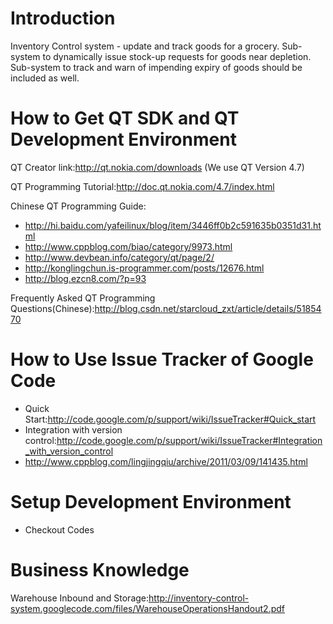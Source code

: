 # Introduction #

Inventory Control system - update and track goods for a grocery. Sub-system to dynamically issue stock-up requests for goods near depletion. Sub-system to track and warn of impending expiry of goods should be included as well.


# How to Get QT SDK and QT Development Environment #

QT Creator link:http://qt.nokia.com/downloads   (We use QT Version 4.7)

QT Programming Tutorial:http://doc.qt.nokia.com/4.7/index.html

Chinese QT Programming Guide:
  * http://hi.baidu.com/yafeilinux/blog/item/3446ff0b2c591635b0351d31.html
  * http://www.cppblog.com/biao/category/9973.html
  * http://www.devbean.info/category/qt/page/2/
  * http://konglingchun.is-programmer.com/posts/12676.html
  * http://blog.ezcn8.com/?p=93

Frequently Asked QT Programming Questions(Chinese):http://blog.csdn.net/starcloud_zxt/article/details/5185470

# How to Use Issue Tracker of Google Code #
  * Quick Start:http://code.google.com/p/support/wiki/IssueTracker#Quick_start
  * Integration with version control:http://code.google.com/p/support/wiki/IssueTracker#Integration_with_version_control
  * http://www.cppblog.com/lingjingqiu/archive/2011/03/09/141435.html

# Setup Development Environment #

  * Checkout Codes

# Business Knowledge #
Warehouse Inbound and Storage:http://inventory-control-system.googlecode.com/files/WarehouseOperationsHandout2.pdf